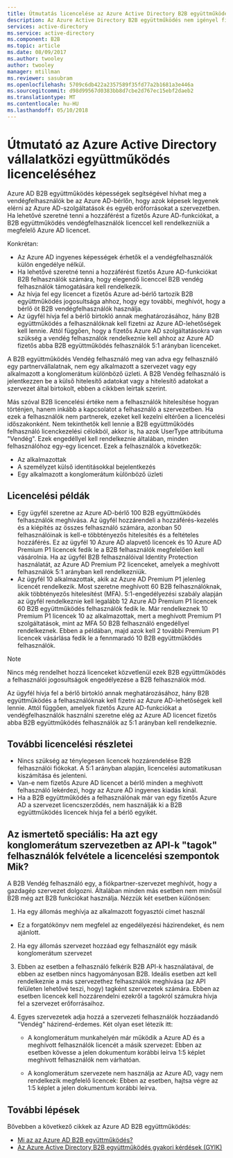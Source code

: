 ```yaml
---
title: Útmutatás licencelése az Azure Active Directory B2B együttműködés |} Microsoft Docs
description: Az Azure Active Directory B2B együttműködés nem igényel fizetős Azure AD-licenccel, de is is beolvasása fizetett funkciók a B2B vendégfelhasználók számára
services: active-directory
ms.service: active-directory
ms.component: B2B
ms.topic: article
ms.date: 08/09/2017
ms.author: twooley
author: twooley
manager: mtillman
ms.reviewer: sasubram
ms.openlocfilehash: 5709c6db422a2357589f35fd77a2b1681a3e446a
ms.sourcegitcommit: d98d99567d0383bb8d7cbe2d767ec15ebf2daeb2
ms.translationtype: MT
ms.contentlocale: hu-HU
ms.lasthandoff: 05/10/2018
---
```

# <a name="azure-active-directory-b2b-collaboration-licensing-guidance"></a>Útmutató az Azure Active Directory vállalatközi együttműködés licenceléséhez

Azure AD B2B együttműködés képességek segítségével hívhat meg a vendégfelhasználók be az Azure AD-bérlőn, hogy azok képesek legyenek elérni az Azure AD-szolgáltatások és egyéb erőforrásokat a szervezetben. Ha lehetővé szeretné tenni a hozzáférést a fizetős Azure AD-funkciókat, a B2B együttműködés vendégfelhasználók licenccel kell rendelkezniük a megfelelő Azure AD licencet. 

Konkrétan:
* Az Azure AD ingyenes képességek érhetők el a vendégfelhasználók külön engedélye nélkül.
* Ha lehetővé szeretné tenni a hozzáférést fizetős Azure AD-funkciókat B2B felhasználók számára, hogy elegendő licenccel B2B vendég felhasználók támogatására kell rendelkezik.
* Az hívja fel egy licencet a fizetős Azure ad-bérlő tartozik B2B együttműködés jogosultsága ahhoz, hogy egy további, meghívót, hogy a bérlő öt B2B vendégfelhasználók használja.
* Az ügyfél hívja fel a bérlő birtokló annak meghatározásához, hány B2B együttműködés a felhasználóknak kell fizetni az Azure AD-lehetőségek kell lennie. Attól függően, hogy a fizetős Azure AD szolgáltatásokra van szükség a vendég felhasználók rendelkeznie kell ahhoz az Azure AD fizetős abba B2B együttműködés felhasználók 5:1 arányban licenceket.

A B2B együttműködés Vendég felhasználó meg van adva egy felhasználó egy partnervállalatnak, nem egy alkalmazott a szervezet vagy egy alkalmazott a konglomerátum különböző üzleti. A B2B Vendég felhasználó is jelentkezzen be a külső hitelesítő adatokat vagy a hitelesítő adatokat a szervezet által birtokolt, ebben a cikkben leírtak szerint. 

Más szóval B2B licencelési értéke nem a felhasználók hitelesítése hogyan történjen, hanem inkább a kapcsolatot a felhasználó a szervezetben. Ha ezek a felhasználók nem partnerek, ezeket kell kezelni eltérően a licencelési időszakonként. Nem tekinthetők kell lennie a B2B együttműködés felhasználó licenckezelési célokból, akkor is, ha azok UserType attribútuma "Vendég". Ezek engedéllyel kell rendelkeznie általában, minden felhasználóhoz egy-egy licencet. Ezek a felhasználók a következők:
* Az alkalmazottak
* A személyzet külső identitásokkal bejelentkezés
* Egy alkalmazott a konglomerátum különböző üzleti


## <a name="licensing-examples"></a>Licencelési példák
- Egy ügyfél szeretne az Azure AD-bérlő 100 B2B együttműködés felhasználók meghívása. Az ügyfél hozzárendeli a hozzáférés-kezelés és a kiépítés az összes felhasználó számára, azonban 50 felhasználóinak is kell-e többtényezős hitelesítés és a feltételes hozzáférés. Ez az ügyfél 10 Azure AD alapvető licencek és 10 Azure AD Premium P1 licencek fedik le a B2B felhasználók megfelelően kell vásárolnia. Ha az ügyfél B2B felhasználóival Identity Protection használatát, az Azure AD Premium P2 licenceket, amelyek a meghívott felhasználók 5:1 arányban kell rendelkezniük.
- Az ügyfél 10 alkalmazottak, akik az Azure AD Premium P1 jelenleg licencét rendelkezik. Most szeretne meghívott 60 B2B felhasználóknak, akik többtényezős hitelesítést (MFA). 5:1-engedélyezési szabály alapján az ügyfél rendelkeznie kell legalább 12 Azure AD Premium P1 licencek 60 B2B együttműködés felhasználók fedik le. Már rendelkeznek 10 Premium P1 licencek 10 az alkalmazottak, mert a meghívott Premium P1 szolgáltatások, mint az MFA 50 B2B felhasználó engedéllyel rendelkeznek. Ebben a példában, majd azok kell 2 további Premium P1 licencek vásárlása fedik le a fennmaradó 10 B2B együttműködés felhasználók.

> [!NOTE]
> Nincs még rendelhet hozzá licenceket közvetlenül ezek B2B együttműködés a felhasználói jogosultságok engedélyezése a B2B felhasználók mód.

Az ügyfél hívja fel a bérlő birtokló annak meghatározásához, hány B2B együttműködés a felhasználóknak kell fizetni az Azure AD-lehetőségek kell lennie. Attól függően, amelyek fizetős Azure AD-funkciókat a vendégfelhasználók használni szeretne elég az Azure AD licencet fizetős abba B2B együttműködés felhasználók az 5:1 arányban kell rendelkeznie. 

## <a name="additional-licensing-details"></a>További licencelési részletei
- Nincs szükség az ténylegesen licencek hozzárendelése B2B felhasználói fiókokat. A 5:1 arányban alapján, licencelési automatikusan kiszámítása és jelenteni.
- Van-e nem fizetős Azure AD licencet a bérlő minden a meghívott felhasználó lekérdezi, hogy az Azure AD ingyenes kiadás kínál.
- Ha a B2B együttműködés a felhasználónak már van egy fizetős Azure AD a szervezet licencszerződés, nem használják ki a B2B együttműködés licencek hívja fel a bérlő egyikét.

## <a name="advanced-discussion-what-are-the-licensing-considerations-when-we-add-users-from-a-conglomerate-organization-as-members-using-your-apis"></a>Az ismertető speciális: Ha azt egy konglomerátum szervezetben az API-k "tagok" felhasználók felvétele a licencelési szempontok Mik?
A B2B Vendég felhasználó egy, a fiókpartner-szervezet meghívót, hogy a gazdagép szervezet dolgozni. Általában minden más esetben nem minősül B2B még azt B2B funkciókat használja. Nézzük két esetben különösen:

1. Ha egy állomás meghívja az alkalmazott fogyasztói címet használ
  * Ez a forgatókönyv nem megfelel az engedélyezési házirendeket, és nem ajánlott.

2. Ha egy állomás szervezet hozzáad egy felhasználót egy másik konglomerátum szervezet
  1. Ebben az esetben a felhasználó felkérik B2B API-k használatával, de ebben az esetben nincs hagyományosan B2B. Ideális esetben azt kell rendelkeznie a más szervezethez felhasználók meghívása (az API felületen lehetővé teszi, hogy) tagként szervezetek számára. Ebben az esetben licencek kell hozzárendelni ezekről a tagokról számukra hívja fel a szervezet erőforrásaihoz.

  2. Egyes szervezetek adja hozzá a szervezeti felhasználók hozzáadandó "Vendég" házirend-érdemes. Két olyan eset létezik itt:
      * A konglomerátum munkahelyén már működik a Azure AD és a meghívott felhasználók licencét a másik szervezet: Ebben az esetben kövesse a jelen dokumentum korábbi leírva 1:5 képlet meghívott felhasználók nem várhatóan. 

      * A konglomerátum szervezete nem használja az Azure AD, vagy nem rendelkezik megfelelő licencek: Ebben az esetben, hajtsa végre az 1:5 képlet a jelen dokumentum korábbi leírva.

## <a name="next-steps"></a>További lépések

Bővebben a következő cikkek az Azure AD B2B együttműködés:

* [Mi az az Azure AD B2B együttműködés?](active-directory-b2b-what-is-azure-ad-b2b.md)
* [Az Azure Active Directory B2B együttműködés gyakori kérdések (GYIK)](active-directory-b2b-faq.md)
